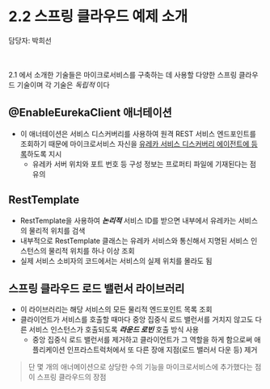 # 2.2 스프링 클라우드 예제 소개

담당자: 박희선
</br>
</br>
</br>

2.1 에서 소개한 기술들은 마이크로서비스를 구축하는 데 사용할 다양한 스프링 클라우드 기술이며 각 기술은 _독립적_ 이다 </br>

## @EnableEurekaClient 애너테이션

- 이 애너테이션은 서비스 디스커버리를 사용하여 원격 REST 서비스 엔드포인트를 조회하기 때문에 마이크로서비스 자신을 <u>유레카 서비스 디스커버리 에이전트에 등록</u>하도록 지시
  - 유레카 서버 위치와 포트 번호 등 구성 정보는 프로퍼티 파일에 기재된다는 점 유의

## RestTemplate

- RestTemplate을 사용하여 **_논리적_** 서비스 ID를 받으면 내부에서 유레카는 서비스의 물리적 위치를 검색
- 내부적으로 RestTemplate 클래스는 유레카 서비스와 통신해서 지명된 서비스 인스턴스의 물리적 위치를 하나 이상 조회
- 실제 서비스 소비자의 코드에서는 서비스의 실제 위치를 몰라도 됨

## 스프링 클라우드 로드 밸런서 라이브러리

- 이 라이브러리는 해당 서비스의 모든 물리적 엔드포인트 목록 조회
- 클라이언트가 서비스를 호출할 때마다 중앙 집중식 로드 밸런서를 거치지 않고도 다른 서비스 인스턴스가 호출되도록 **_라운드 로빈_** 호출 방식 사용
  - 중앙 집중식 로드 밸런서를 제거하고 클라이언트가 그 역할을 하게 함으로써 애플리케이션 인프라스트럭처에서 또 다른 장애 지점(로드 밸러서 다운 등) 제거

> 단 몇 개의 애너메이션으로 상당한 수의 기능을 마이크로서비스에 추가했다는 점이 스프링 클라우드의 장점
